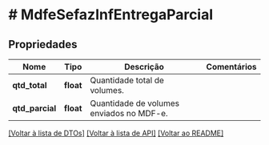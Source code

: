 # # MdfeSefazInfEntregaParcial

## Propriedades

Nome | Tipo | Descrição | Comentários
------------ | ------------- | ------------- | -------------
**qtd_total** | **float** | Quantidade total de volumes. |
**qtd_parcial** | **float** | Quantidade de volumes enviados no MDF-e. |

[[Voltar à lista de DTOs]](../../README.md#models) [[Voltar à lista de API]](../../README.md#endpoints) [[Voltar ao README]](../../README.md)
